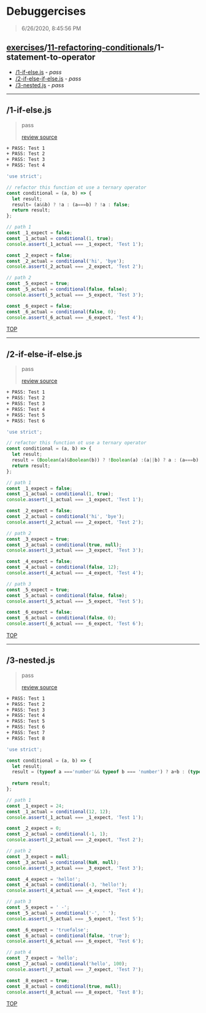 # Debuggercises 

> 6/26/2020, 8:45:56 PM 

## [exercises](../../README.md)/[11-refactoring-conditionals](../README.md)/1-statement-to-operator 

- [/1-if-else.js](#1-if-elsejs) - _pass_ 
- [/2-if-else-if-else.js](#2-if-else-if-elsejs) - _pass_ 
- [/3-nested.js](#3-nestedjs) - _pass_ 
---

## /1-if-else.js 

> pass 
>
> [review source](../../../exercises/11-refactoring-conditionals/1-statement-to-operator/1-if-else.js)

```txt
+ PASS: Test 1
+ PASS: Test 2
+ PASS: Test 3
+ PASS: Test 4
```

```js
'use strict';

// refactor this function ot use a ternary operator
const conditional = (a, b) => {
  let result;
  result= (a&&b) ? !a : (a===b) ? !a : false;
  return result; 
};

// path 1
const _1_expect = false;
const _1_actual = conditional(1, true);
console.assert(_1_actual === _1_expect, 'Test 1');

const _2_expect = false;
const _2_actual = conditional('hi', 'bye');
console.assert(_2_actual === _2_expect, 'Test 2');

// path 2
const _5_expect = true;
const _5_actual = conditional(false, false);
console.assert(_5_actual === _5_expect, 'Test 3');

const _6_expect = false;
const _6_actual = conditional(false, 0);
console.assert(_6_actual === _6_expect, 'Test 4');

```

[TOP](#debuggercises)

---

## /2-if-else-if-else.js 

> pass 
>
> [review source](../../../exercises/11-refactoring-conditionals/1-statement-to-operator/2-if-else-if-else.js)

```txt
+ PASS: Test 1
+ PASS: Test 2
+ PASS: Test 3
+ PASS: Test 4
+ PASS: Test 5
+ PASS: Test 6
```

```js
'use strict';

// refactor this function ot use a ternary operator
const conditional = (a, b) => {
  let result;
  result = (Boolean(a)&Boolean(b)) ? !Boolean(a) :(a||b) ? a : (a===b) ? true : false ; 
  return result;
};

// path 1
const _1_expect = false;
const _1_actual = conditional(1, true);
console.assert(_1_actual === _1_expect, 'Test 1');

const _2_expect = false;
const _2_actual = conditional('hi', 'bye');
console.assert(_2_actual === _2_expect, 'Test 2');

// path 2
const _3_expect = true;
const _3_actual = conditional(true, null);
console.assert(_3_actual === _3_expect, 'Test 3');

const _4_expect = false;
const _4_actual = conditional(false, 12);
console.assert(_4_actual === _4_expect, 'Test 4');

// path 3
const _5_expect = true;
const _5_actual = conditional(false, false);
console.assert(_5_actual === _5_expect, 'Test 5');

const _6_expect = false;
const _6_actual = conditional(false, 0);
console.assert(_6_actual === _6_expect, 'Test 6');

```

[TOP](#debuggercises)

---

## /3-nested.js 

> pass 
>
> [review source](../../../exercises/11-refactoring-conditionals/1-statement-to-operator/3-nested.js)

```txt
+ PASS: Test 1
+ PASS: Test 2
+ PASS: Test 3
+ PASS: Test 4
+ PASS: Test 5
+ PASS: Test 6
+ PASS: Test 7
+ PASS: Test 8
```

```js
'use strict';

const conditional = (a, b) => {
  let result;
  result = (typeof a ==='number'&& typeof b === 'number') ? a+b : (typeof a ==='number'&& typeof b !== 'number') ? b :(typeof b === 'string') ? b+a : a; 
  
  return result;
};

// path 1
const _1_expect = 24;
const _1_actual = conditional(12, 12);
console.assert(_1_actual === _1_expect, 'Test 1');

const _2_expect = 0;
const _2_actual = conditional(-1, 1);
console.assert(_2_actual === _2_expect, 'Test 2');

// path 2
const _3_expect = null;
const _3_actual = conditional(NaN, null);
console.assert(_3_actual === _3_expect, 'Test 3');

const _4_expect = 'hello!';
const _4_actual = conditional(-3, 'hello!');
console.assert(_4_actual === _4_expect, 'Test 4');

// path 3
const _5_expect = ' -';
const _5_actual = conditional('-', ' ');
console.assert(_5_actual === _5_expect, 'Test 5');

const _6_expect = 'truefalse';
const _6_actual = conditional(false, 'true');
console.assert(_6_actual === _6_expect, 'Test 6');

// path 4
const _7_expect = 'hello';
const _7_actual = conditional('hello', 100);
console.assert(_7_actual === _7_expect, 'Test 7');

const _8_expect = true;
const _8_actual = conditional(true, null);
console.assert(_8_actual === _8_expect, 'Test 8');

```

[TOP](#debuggercises)

